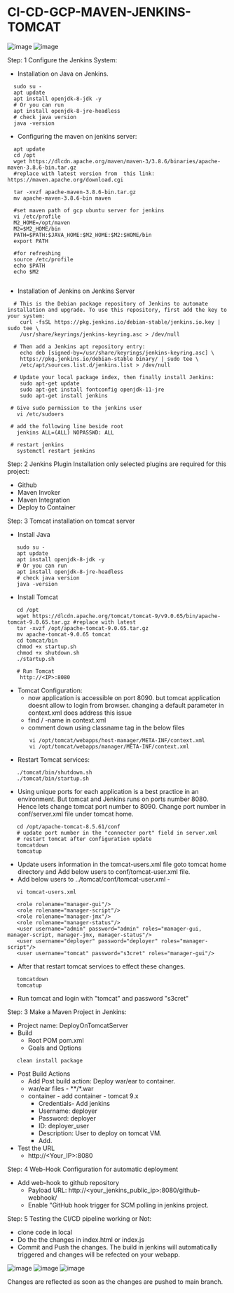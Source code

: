 # CI-CD-GCP-MAVEN-JENKINS-TOMCAT

![image](https://user-images.githubusercontent.com/92631457/186280297-47beaf51-9ada-4ee7-ac60-eb96dd2e29e6.png)
![image](https://user-images.githubusercontent.com/92631457/186280331-a6aa4789-2d43-4537-ae7a-4604979b747c.png)


Step: 1 Configure the Jenkins System:

- Installation on Java on Jenkins.
```
  sudo su - 
  apt update
  apt install openjdk-8-jdk -y
  # Or you can run 
  apt install openjdk-8-jre-headless
  # check java version
  java -version
```


- Configuring the maven on jenkins server:

```
  apt update
  cd /opt
  wget https://dlcdn.apache.org/maven/maven-3/3.8.6/binaries/apache-maven-3.8.6-bin.tar.gz 
  #replace with latest version from  this link: https://maven.apache.org/download.cgi
  
  tar -xvzf apache-maven-3.8.6-bin.tar.gz
  mv apache-maven-3.8.6-bin maven
  
  #set maven path of gcp ubuntu server for jenkins
  vi /etc/profile
  M2_HOME=/opt/maven
  M2=$M2_HOME/bin
  PATH=$PATH:$JAVA_HOME:$M2_HOME:$M2:$HOME/bin
  export PATH
  
  #for refreshing
  source /etc/profile
  echo $PATH
  echo $M2
  
```


- Installation of Jenkins on Jenkins Server
```
  # This is the Debian package repository of Jenkins to automate installation and upgrade. To use this repository, first add the key to your system:
    curl -fsSL https://pkg.jenkins.io/debian-stable/jenkins.io.key |      sudo tee \
    /usr/share/keyrings/jenkins-keyring.asc > /dev/null
    
  # Then add a Jenkins apt repository entry:
    echo deb [signed-by=/usr/share/keyrings/jenkins-keyring.asc] \
    https://pkg.jenkins.io/debian-stable binary/ | sudo tee \
    /etc/apt/sources.list.d/jenkins.list > /dev/null
    
  # Update your local package index, then finally install Jenkins:
    sudo apt-get update
    sudo apt-get install fontconfig openjdk-11-jre
    sudo apt-get install jenkins
    
 # Give sudo permission to the jenkins user
   vi /etc/sudoers
   
 # add the following line beside root
   jenkins ALL=(ALL) NOPASSWD: ALL
   
 # restart jenkins
   systemctl restart jenkins
```

Step: 2 Jenkins Plugin Installation only selected plugins are required for this project:
  - Github
  - Maven Invoker
  - Maven Integration
  - Deploy to Container
  
Step: 3 Tomcat installation on tomcat server
  - Install Java 
 ```
    sudo su - 
    apt update
    apt install openjdk-8-jdk -y
    # Or you can run 
    apt install openjdk-8-jre-headless
    # check java version
    java -version
 ```
  - Install Tomcat
 ```
    cd /opt
    wget https://dlcdn.apache.org/tomcat/tomcat-9/v9.0.65/bin/apache-tomcat-9.0.65.tar.gz #replace with latest
    tar -xvzf /opt/apache-tomcat-9.0.65.tar.gz
    mv apache-tomcat-9.0.65 tomcat
    cd tomcat/bin
    chmod +x startup.sh
    chmod +x shutdown.sh
    ./startup.sh
    
    # Run Tomcat
     http://<IP>:8080
```
     
   - Tomcat Configuration:
     - now application is accessible on port 8090. but tomcat application doesnt allow to login from browser. changing a default parameter in context.xml        does address this issue
     - find / -name in context.xml
     - comment down using <!--- ---> classname tag in the below files
 ``` 
        vi /opt/tomcat/webapps/host-manager/META-INF/context.xml
        vi /opt/tomcat/webapps/manager/META-INF/context.xml
 ```
  - Restart Tomcat services:
    
 ```
    ./tomcat/bin/shutdown.sh
    ./tomcat/bin/startup.sh
```
   - Using unique ports for each application is a best practice in an environment. But tomcat and Jenkins runs on ports number 8080. Hence lets change        tomcat port number to 8090. Change port number in conf/server.xml file under tomcat home.
 ```
    cd /opt/apache-tomcat-8.5.61/conf
    # update port number in the "connecter port" field in server.xml
    # restart tomcat after configuration update
    tomcatdown
    tomcatup
```

   -  Update users information in the tomcat-users.xml file goto tomcat home directory and Add below users to conf/tomcat-user.xml file.
   -  Add below users to ../tomcat/conf/tomcat-user.xml -
```
   vi tomcat-users.xml
```
  
```
   <role rolename="manager-gui"/>
   <role rolename="manager-script"/>
   <role rolename="manager-jmx"/>
   <role rolename="manager-status"/>
   <user username="admin" password="admin" roles="manager-gui, manager-script, manager-jmx, manager-status"/>
   <user username="deployer" password="deployer" roles="manager-script"/>
   <user username="tomcat" password="s3cret" roles="manager-gui"/>
```
  - After that restart tomcat services to effect these changes. 
```
   tomcatdown
   tomcatup
 ```
 - Run tomcat and login with "tomcat" and password "s3cret"  
  
  
Step: 3 Make a Maven Project in Jenkins:
 - Project name: DeployOnTomcatServer
 - Build
   - Root POM pom.xml
   - Goals and Options
```
   clean install package
 ```
 - Post Build Actions
    - Add Post build action: Deploy war/ear to container.
    - war/ear files - **/*.war
    - container - add container - tomcat 9.x
      - Credentials- Add jenkins
      - Username: deployer
      - Password: deployer
      - ID: deployer_user
      - Description: User to deploy on tomcat VM. 
      - Add.
  - Test the URL
      - http://<Your_IP>:8080
  
Step: 4 Web-Hook Configuration for automatic deployment
  - Add web-hook to github repository
    - Payload URL: http://<your_jenkins_public_ip>:8080/github-webhook/
    - Enable "GitHub hook trigger for SCM polling in jenkins project. 

Step: 5 Testing the CI/CD pipeline working or Not:
  - clone code in local
  - Do the the changes in index.html or index.js
  - Commit and Push the changes. The build in jenkins will automatically triggered and changes will be refected on your webapp.
  
![image](https://user-images.githubusercontent.com/92631457/186278936-4ec79eea-27cc-470f-bbe7-8594790410f1.png)
![image](https://user-images.githubusercontent.com/92631457/186278954-d7fc1333-0cb9-4ac2-b91f-4b3dc00261d2.png)
![image](https://user-images.githubusercontent.com/92631457/186278971-5d9a9d04-a011-40d5-a750-9337b134cab6.png)


Changes are reflected as soon as the changes are pushed to main branch. 
  
  
  
  
  
  
